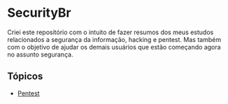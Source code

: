 # SecurityBr
Criei este repositório com o intuito de fazer resumos dos meus estudos relacionados a segurança da informação, hacking e pentest. Mas também com o objetivo de ajudar os demais usuários que estão começando agora no assunto segurança.


## Tópicos

- [Pentest](./Assuntos/pentest)
